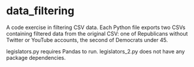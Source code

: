 # data_filtering
A code exercise in filtering CSV data. Each Python file exports two CSVs containing filtered data from the original CSV: one of Republicans without Twitter or YouTube accounts, the second of Democrats under 45. 

legislators.py requires Pandas to run. 
legislators_2.py does not have any package dependencies.
